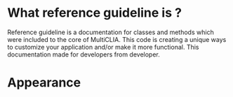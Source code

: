 # What reference guideline is ?

Reference guideline is a documentation for classes and methods which were included to the core of MultiCLIA.
This code is creating a unique ways to customize your application and/or make it more functional.
This documentation made for developers from developer.

# Appearance 

